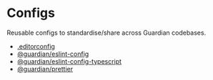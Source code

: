 # Configs

Reusable configs to standardise/share across Guardian codebases.

-   [.editorconfig](.editorconfig)
-   [@guardian/eslint-config](https://www.npmjs.com/package/@guardian/eslint-config)
-   [@guardian/eslint-config-typescript](https://www.npmjs.com/package/@guardian/eslint-config-typescript)
-   [@guardian/prettier](https://www.npmjs.com/package/@guardian/prettier)
